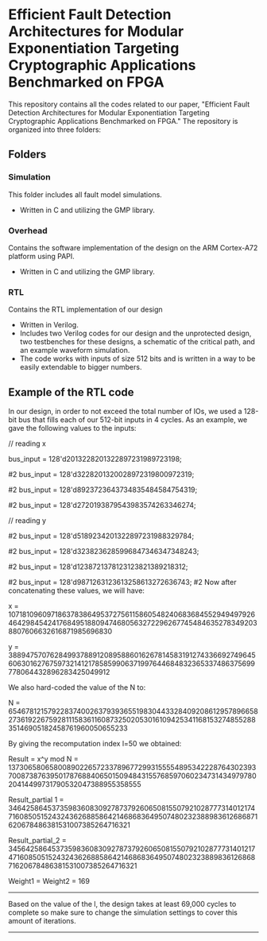 # Efficient Fault Detection Architectures for Modular Exponentiation Targeting Cryptographic Applications Benchmarked on FPGA

This repository contains all the codes related to our paper, "Efficient Fault Detection Architectures for Modular Exponentiation Targeting Cryptographic Applications Benchmarked on FPGA." The repository is organized into three folders:

## Folders

### Simulation
This folder includes all fault model simulations. 
- Written in C and utilizing the GMP library.

### Overhead
Contains the software implementation of the design on the ARM Cortex-A72 platform using PAPI.
- Written in C and utilizing the GMP library.

### RTL
Contains the RTL implementation of our design
- Written in Verilog.
- Includes two Verilog codes for our design and the unprotected design, two testbenches for these designs, a schematic of the critical path, and an example waveform simulation.
- The code works with inputs of size 512 bits and is written in a way to be easily extendable to bigger numbers.

## Example of the RTL code

In our design, in order to not exceed the total number of IOs, we used a 128-bit bus that fills each of our 512-bit inputs in 4 cycles. As an example, we gave the following values to the inputs:

// reading x

bus_input = 128'd2013228201322897231989723198;

#2 bus_input = 128'd3228201320028972319800972319; 

#2 bus_input = 128'd8923723643734835484584754319; 

#2 bus_input = 128'd2720193879543983574263346274; 

// reading y

#2 bus_input = 128'd5189234201322897231988329784; 

#2 bus_input = 128'd3238236285996847346347348243;

#2 bus_input = 128'd1238721378123123821389218312; 

#2 bus_input = 128'd9871263123613258613272636743; 
#2
Now after concatenating these values, we will have:

x = 107181096097186378386495372756115860548240683684552949497926464298454241768495188094746805632722962677454846352783492038807606632616871985696830

y = 388947570762849937889120895886016267814583191274336692749645606301627675973214121785859906371997644684832365337486375699778064432896283425049912

We also hard-coded the value of the N to:

N = 6546781215792283740026379393655198304433284092086129578966582736192267592811158361160873250205301610942534116815327485528835146905182458761960050655233

By giving the recomputation index l=50 we obtained:

Result = x^y mod N = 1373065806580089022657233789677299315555489534222876430239370087387639501787688406501509484315576859706023473143497978020414499731790532047388955358555

Result_partial 1 = 346425864537359836083092787379260650815507921028777314012174716085051524324362688586421468683649507480232388983612686871620678486381531007385264716321

Result_partial_2 = 3456425864537359836083092787379260650815507921028777314012174716085051524324362688586421468683649507480232388983612686871620678486381531007385264716321

Weight1 = Weight2 = 169

***************************************************************************************************************************************
Based on the value of the l, the design takes at least 69,000 cycles to complete so make sure to change the simulation settings to cover this amount of iterations.
***************************************************************************************************************************************
